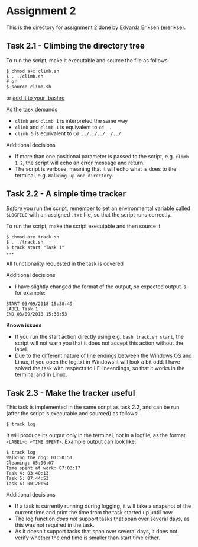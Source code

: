 # Assignment 2
This is the directory for assignment 2 done by Edvarda Eriksen (ererikse).

## Task 2.1 - Climbing the directory tree
To run the script, make it executable and source the file as follows
```
$ chmod a+x climb.sh
$ . ./climb.sh
# or
$ source climb.sh
```
or [add it to your .bashrc](https://unix.stackexchange.com/a/106606)

As the task demands
* `climb` and `climb 1` is interpreted the same way
* `climb` and `climb 1` is equivalent to `cd ..`
* `climb 5` is equivalent to `cd ../../../../../`

Additional decisions
* If more than one positional parameter is passed to the script, e.g. `climb 1 2`, the script will echo an error message and return.
* The script is verbose, meaning that it will echo what is does to the terminal, e.g. `Walking up one directory`.

## Task 2.2 - A simple time tracker
*Before* you run the script, remember to set an environmental variable called `$LOGFILE` with an assigned `.txt` file, so that the script runs correctly.

To run the script, make the script executable and then source it
``` 
$ chmod a+x track.sh
$ . ./track.sh
$ track start "Task 1"
...
```
All functionality requested in the task is covered

Additional decisions
* I have slightly changed the format of the output, so expected output is for example:
```
START 03/09/2018 15:38:49
LABEL Task 1
END 03/09/2018 15:38:53
```

**Known issues**
* If you run the start action directly using e.g. `bash track.sh start`, the script will not warn you that it does not accept this action without the label.
* Due to the different nature of line endings between the Windows OS and Linux, if you open the log.txt in Windows it will look a bit odd. I have solved the task with respects to LF lineendings, so that it works in the terminal and in Linux.

## Task 2.3 - Make the tracker useful
This task is implemented in the same script as task 2.2, and can be run (after the script is executable and sourced) as follows:
```
$ track log
```

It will produce its output only in the terminal, not in a logfile, as the format `<LABEL>: <TIME SPENT>`. Example output can look like:
```
$ track log
Walking the dog: 01:50:51
Cleaning: 05:00:07
Time spent at work: 07:03:17
Task 4: 03:40:13
Task 5: 07:44:53
Task 6: 00:20:54
```

Additional decisions
* If a task is currently running during logging, it will take a snapshot of the current time and print the time from the task started up until now.
* The log function *does not* support tasks that span over several days, as this was not required in the task.
* As it doesn't support tasks that span over several days, it does not verify whether the end time is smaller than start time either.